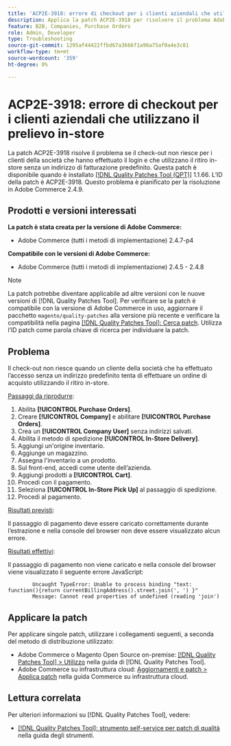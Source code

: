 ```yaml
---
title: 'ACP2E-3918: errore di checkout per i clienti aziendali che utilizzano il prelievo in-store'
description: Applica la patch ACP2E-3918 per risolvere il problema Adobe Commerce, in cui il check-out non riesce per i clienti della società che hanno effettuato l’accesso utilizzando il ritiro in negozio senza un indirizzo di fatturazione predefinito.
feature: B2B, Companies, Purchase Orders
role: Admin, Developer
type: Troubleshooting
source-git-commit: 1295af44422ffbd67a3666f1a96a75af0a4e3c81
workflow-type: tm+mt
source-wordcount: '359'
ht-degree: 0%

---
```



# ACP2E-3918: errore di checkout per i clienti aziendali che utilizzano il prelievo in-store

La patch ACP2E-3918 risolve il problema se il check-out non riesce per i clienti della società che hanno effettuato il login e che utilizzano il ritiro in-store senza un indirizzo di fatturazione predefinito. Questa patch è disponibile quando è installato [[!DNL Quality Patches Tool (QPT)]](/help/tools/quality-patches-tool/quality-patches-tool-to-self-serve-quality-patches.md) 1.1.66. L’ID della patch è ACP2E-3918. Questo problema è pianificato per la risoluzione in Adobe Commerce 2.4.9.

## Prodotti e versioni interessati

**La patch è stata creata per la versione di Adobe Commerce:**

* Adobe Commerce (tutti i metodi di implementazione) 2.4.7-p4

**Compatibile con le versioni di Adobe Commerce:**

* Adobe Commerce (tutti i metodi di implementazione) 2.4.5 - 2.4.8

>[!NOTE]
>
>La patch potrebbe diventare applicabile ad altre versioni con le nuove versioni di [!DNL Quality Patches Tool]. Per verificare se la patch è compatibile con la versione di Adobe Commerce in uso, aggiornare il pacchetto `magento/quality-patches` alla versione più recente e verificare la compatibilità nella pagina [[!DNL Quality Patches Tool]: Cerca patch](https://experienceleague.adobe.com/tools/commerce-quality-patches/index.html). Utilizza l’ID patch come parola chiave di ricerca per individuare la patch.

## Problema

Il check-out non riesce quando un cliente della società che ha effettuato l’accesso senza un indirizzo predefinito tenta di effettuare un ordine di acquisto utilizzando il ritiro in-store.

<u>Passaggi da riprodurre</u>:

1. Abilita **[!UICONTROL Purchase Orders]**.
1. Creare **[!UICONTROL Company]** e abilitare **[!UICONTROL Purchase Orders]**.
1. Crea un **[!UICONTROL Company User]** senza indirizzi salvati.
1. Abilita il metodo di spedizione **[!UICONTROL In-Store Delivery]**.
1. Aggiungi un&#39;origine inventario.
1. Aggiunge un magazzino.
1. Assegna l&#39;inventario a un prodotto.
1. Sul front-end, accedi come utente dell’azienda.
1. Aggiungi prodotti a **[!UICONTROL Cart]**.
1. Procedi con il pagamento.
1. Seleziona **[!UICONTROL In-Store Pick Up]** al passaggio di spedizione.
1. Procedi al pagamento.

<u>Risultati previsti</u>:

Il passaggio di pagamento deve essere caricato correttamente durante l’estrazione e nella console del browser non deve essere visualizzato alcun errore.

<u>Risultati effettivi</u>:

Il passaggio di pagamento non viene caricato e nella console del browser viene visualizzato il seguente errore JavaScript:

```
        Uncaught TypeError: Unable to process binding "text: function(){return currentBillingAddress().street.join(', ') }"
        Message: Cannot read properties of undefined (reading 'join')
```

## Applicare la patch

Per applicare singole patch, utilizzare i collegamenti seguenti, a seconda del metodo di distribuzione utilizzato:

* Adobe Commerce o Magento Open Source on-premise: [[!DNL Quality Patches Tool] > Utilizzo](/help/tools/quality-patches-tool/usage.md) nella guida di [!DNL Quality Patches Tool].
* Adobe Commerce su infrastruttura cloud: [Aggiornamenti e patch > Applica patch](https://experienceleague.adobe.com/docs/commerce-cloud-service/user-guide/develop/upgrade/apply-patches.html) nella guida Commerce su infrastruttura cloud.

## Lettura correlata

Per ulteriori informazioni su [!DNL Quality Patches Tool], vedere:

* [[!DNL Quality Patches Tool]: strumento self-service per patch di qualità](/help/tools/quality-patches-tool/quality-patches-tool-to-self-serve-quality-patches.md) nella guida degli strumenti.
